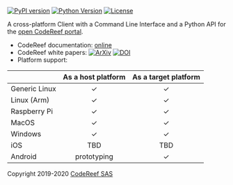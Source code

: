 [![PyPI version](https://badge.fury.io/py/codereef.svg)](https://badge.fury.io/py/codereef)
[![Python Version](https://img.shields.io/badge/python-2.7%20|%203.4+-blue.svg)](https://pypi.org/project/codereef)
[![License](https://img.shields.io/badge/license-Apache%202.0-blue.svg)](https://opensource.org/licenses/Apache-2.0)

A cross-platform Client with a Command Line Interface and a Python API for the [open CodeReef portal](https://codereef.ai/portal).

* CodeReef documentation: [online](https://codereef.ai/static/docs)
* CodeReef white papers: [![ArXiv](https://img.shields.io/badge/cs.LG-arXiv%3A2001.07935-B31B1B.svg)](https://arxiv.org/abs/2001.07935)  [![DOI](https://zenodo.org/badge/DOI/10.5281/zenodo.3625479.svg)](https://doi.org/10.5281/zenodo.3625479)
* Platform support:

|               | As a host platform | As a target platform |
|---------------|:------------------:|:--------------------:|
| Generic Linux | ✓ | ✓ |
| Linux (Arm)   | ✓ | ✓ |
| Raspberry Pi  | ✓ | ✓ |
| MacOS         | ✓ | ✓ |
| Windows       | ✓ | ✓ |
| iOS           | TBD | TBD |
| Android       | prototyping | ✓ |


Copyright 2019-2020 [CodeReef SAS](https://codereef.ai)
